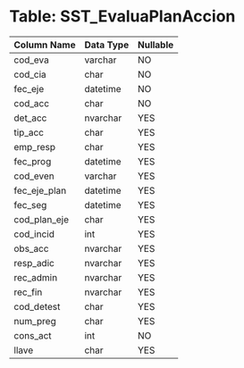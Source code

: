 # Table: SST_EvaluaPlanAccion

| Column Name | Data Type | Nullable |
|-------------|-----------|----------|
| cod_eva | varchar | NO |
| cod_cia | char | NO |
| fec_eje | datetime | NO |
| cod_acc | char | NO |
| det_acc | nvarchar | YES |
| tip_acc | char | YES |
| emp_resp | char | YES |
| fec_prog | datetime | YES |
| cod_even | varchar | YES |
| fec_eje_plan | datetime | YES |
| fec_seg | datetime | YES |
| cod_plan_eje | char | YES |
| cod_incid | int | YES |
| obs_acc | nvarchar | YES |
| resp_adic | nvarchar | YES |
| rec_admin | nvarchar | YES |
| rec_fin | nvarchar | YES |
| cod_detest | char | YES |
| num_preg | char | YES |
| cons_act | int | NO |
| llave | char | YES |
